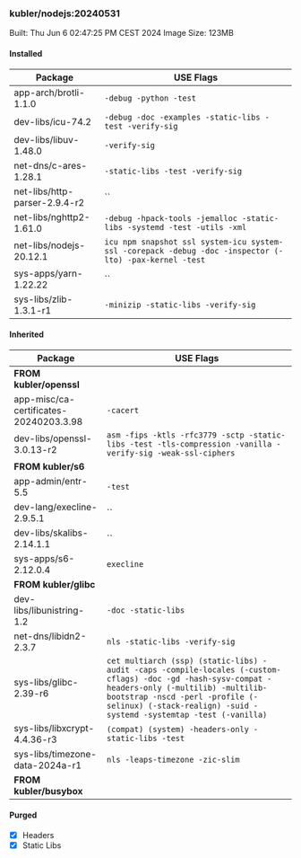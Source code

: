 ### kubler/nodejs:20240531

Built: Thu Jun  6 02:47:25 PM CEST 2024
Image Size: 123MB

#### Installed
Package | USE Flags
--------|----------
app-arch/brotli-1.1.0 | `-debug -python -test`
dev-libs/icu-74.2 | `-debug -doc -examples -static-libs -test -verify-sig`
dev-libs/libuv-1.48.0 | `-verify-sig`
net-dns/c-ares-1.28.1 | `-static-libs -test -verify-sig`
net-libs/http-parser-2.9.4-r2 | ``
net-libs/nghttp2-1.61.0 | `-debug -hpack-tools -jemalloc -static-libs -systemd -test -utils -xml`
net-libs/nodejs-20.12.1 | `icu npm snapshot ssl system-icu system-ssl -corepack -debug -doc -inspector (-lto) -pax-kernel -test`
sys-apps/yarn-1.22.22 | ``
sys-libs/zlib-1.3.1-r1 | `-minizip -static-libs -verify-sig`
#### Inherited
Package | USE Flags
--------|----------
**FROM kubler/openssl** |
app-misc/ca-certificates-20240203.3.98 | `-cacert`
dev-libs/openssl-3.0.13-r2 | `asm -fips -ktls -rfc3779 -sctp -static-libs -test -tls-compression -vanilla -verify-sig -weak-ssl-ciphers`
**FROM kubler/s6** |
app-admin/entr-5.5 | `-test`
dev-lang/execline-2.9.5.1 | ``
dev-libs/skalibs-2.14.1.1 | ``
sys-apps/s6-2.12.0.4 | `execline`
**FROM kubler/glibc** |
dev-libs/libunistring-1.2 | `-doc -static-libs`
net-dns/libidn2-2.3.7 | `nls -static-libs -verify-sig`
sys-libs/glibc-2.39-r6 | `cet multiarch (ssp) (static-libs) -audit -caps -compile-locales (-custom-cflags) -doc -gd -hash-sysv-compat -headers-only (-multilib) -multilib-bootstrap -nscd -perl -profile (-selinux) (-stack-realign) -suid -systemd -systemtap -test (-vanilla)`
sys-libs/libxcrypt-4.4.36-r3 | `(compat) (system) -headers-only -static-libs -test`
sys-libs/timezone-data-2024a-r1 | `nls -leaps-timezone -zic-slim`
**FROM kubler/busybox** |
#### Purged
- [x] Headers
- [x] Static Libs
